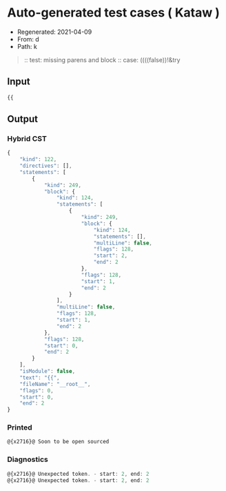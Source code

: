 # Auto-generated test cases ( Kataw )
- Regenerated: 2021-04-09
- From: d
- Path: k
> :: test: missing parens and block
> :: case: ((((false))!&try
## Input

`````js
{{
`````

## Output

### Hybrid CST

```javascript
{
    "kind": 122,
    "directives": [],
    "statements": [
        {
            "kind": 249,
            "block": {
                "kind": 124,
                "statements": [
                    {
                        "kind": 249,
                        "block": {
                            "kind": 124,
                            "statements": [],
                            "multiLine": false,
                            "flags": 128,
                            "start": 2,
                            "end": 2
                        },
                        "flags": 128,
                        "start": 1,
                        "end": 2
                    }
                ],
                "multiLine": false,
                "flags": 128,
                "start": 1,
                "end": 2
            },
            "flags": 128,
            "start": 0,
            "end": 2
        }
    ],
    "isModule": false,
    "text": "{{",
    "fileName": "__root__",
    "flags": 0,
    "start": 0,
    "end": 2
}
```

### Printed

```javascript
@{x2716}@ Soon to be open sourced
```

### Diagnostics

```javascript
@{x2716}@ Unexpected token. - start: 2, end: 2
@{x2716}@ Unexpected token. - start: 2, end: 2

```

